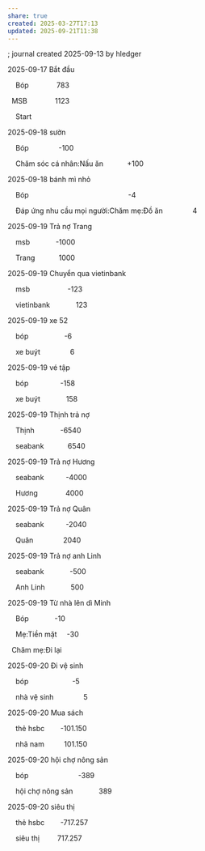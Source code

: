 ```yaml
---
share: true
created: 2025-03-27T17:13
updated: 2025-09-21T11:38
---
```

; journal created 2025-09-13 by hledger


2025-09-17 Bắt đầu

    Bóp              783

  MSB              1123

    Start            

  

2025-09-18 sườn

    Bóp               -100

    Chăm sóc cá nhân:Nấu ăn            +100

  

2025-09-18 bánh mì nhỏ

    Bóp                                                  -4

    Đáp ứng nhu cầu mọi người:Chăm mẹ:Đồ ăn               4

  

2025-09-19 Trả nợ Trang

    msb             -1000

    Trang            1000

  

2025-09-19 Chuyển qua vietinbank

    msb                   -123

    vietinbank             123

  

2025-09-19 xe 52

    bóp                  -6

    xe buýt               6

  

2025-09-19 vé tập

    bóp                -158

    xe buýt             158

  

2025-09-19 Thịnh trả nợ

    Thịnh             -6540

    seabank            6540

  

2025-09-19 Trả nợ Hương

    seabank           -4000

    Hương              4000

  

2025-09-19 Trả nợ Quân

    seabank           -2040

    Quân               2040

  

2025-09-19 Trả nợ anh Linh

    seabank             -500

    Anh Linh             500

  

2025-09-19 Từ nhà lên dì Minh

    Bóp             -10

    Mẹ:Tiền mặt     -30

  Chăm mẹ:Đi lại    

  

2025-09-20 Đi vệ sinh

    bóp                      -5

    nhà vệ sinh               5

  

2025-09-20 Mua sách

    thẻ hsbc        -101.150

    nhã nam          101.150

  

2025-09-20 hội chợ nông sản

    bóp                         -389

    hội chợ nông sản             389

  

2025-09-20 siêu thị

    thẻ hsbc        -717.257

    siêu thị         717.257
